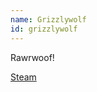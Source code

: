 ```yaml
---
name: Grizzlywolf
id: grizzlywolf
---
```

Rawrwoof!

[Steam](http://steamcommunity.com/id/sexyfelga)
